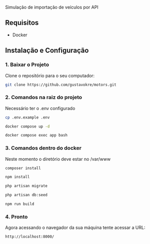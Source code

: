 Simulação de importação de veículos por API

## Requisitos

- Docker

## Instalação e Configuração

### 1. Baixar o Projeto

Clone o repositório para o seu computador:

```bash
git clone https://github.com/gustavokre/motors.git
```

### 2. Comandos na raiz do projeto

Necessário ter o .env configurado

```bash
cp .env.example .env
```

```bash
docker compose up -d
```

```bash
docker compose exec app bash
```
### 3. Comandos dentro do docker
Neste momento o diretório deve estar no /var/www
```bash
composer install
```

```bash
npm install
```

```bash
php artisan migrate
```

```bash
php artisan db:seed
```

```bash
npm run build
```
### 4. Pronto
Agora acessando o navegador da sua máquina tente acessar a URL:
```bash
http://localhost:8000/
```











